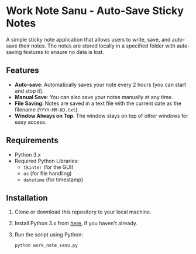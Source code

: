 # Work Note Sanu - Auto-Save Sticky Notes

A simple sticky note application that allows users to write, save, and auto-save their notes. The notes are stored locally in a specified folder with auto-saving features to ensure no data is lost.

## Features

- **Auto-save**: Automatically saves your note every 2 hours (you can start and stop it).
- **Manual Save**: You can also save your notes manually at any time.
- **File Saving**: Notes are saved in a text file with the current date as the filename (`YYYY-MM-DD.txt`).
- **Window Always on Top**: The window stays on top of other windows for easy access.

## Requirements

- Python 3.x
- Required Python Libraries:
  - `tkinter` (for the GUI)
  - `os` (for file handling)
  - `datetime` (for timestamp)
  
## Installation

1. Clone or download this repository to your local machine.
2. Install Python 3.x from [here](https://www.python.org/downloads/), if you haven't already.
3. Run the script using Python:

   ```bash
   python work_note_sanu.py
